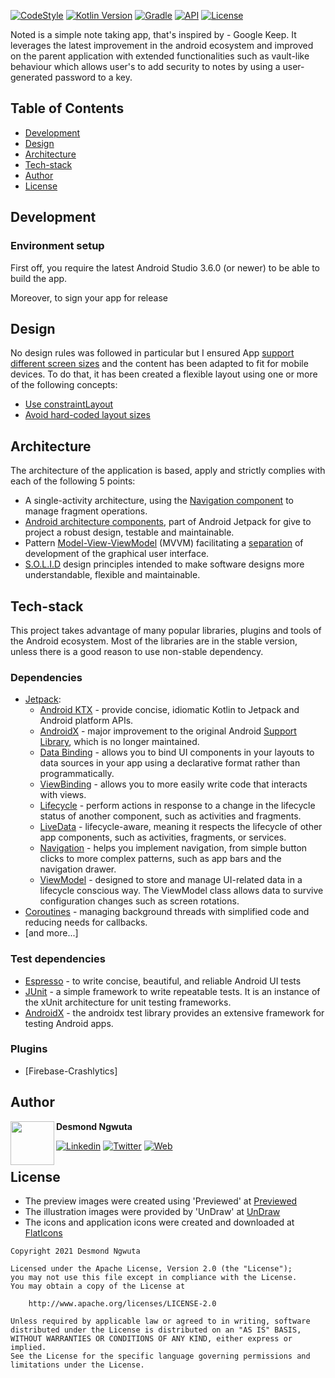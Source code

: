 [![CodeStyle](https://img.shields.io/badge/code%20style-%E2%9D%A4-FF4081.svg)](https://ktlint.github.io/)
[![Kotlin Version](https://img.shields.io/badge/kotlin-1.4.10-blue.svg)](http://kotlinlang.org/)
[![Gradle](https://lv.binarybabel.org/catalog-api/gradle/latest.svg)](https://lv.binarybabel.org/catalog/gradle/latest)
[![API](https://img.shields.io/badge/API-21%2B-blue.svg?style=flat)](https://android-arsenal.com/api?level=21)
[![License](https://img.shields.io/badge/License-Apache%202.0-lightgrey.svg)](http://www.apache.org/licenses/LICENSE-2.0)

 Noted is a simple note taking app, that's inspired by - Google Keep. It leverages the latest improvement in the android ecosystem and improved on the parent application
 with extended functionalities such as vault-like behaviour which allows user's to add security to notes by using a user-generated password to a key.

 ## Table of Contents

-   [Development](https://github.com/chydee/Noted#development)
-   [Design](https://github.com/chydee/Noted#design)
-   [Architecture](https://github.com/chydee/Noted#architecture)
-   [Tech-stack](https://github.com/chydee/Noted#tech-stack)
-   [Author](https://github.com/chydee/Noted#author)
-   [License](https://github.com/chydee/Noted#license)

 ## Development

 ### Environment setup

 First off, you require the latest Android Studio 3.6.0 (or newer) to be able to build the app.

 Moreover, to sign your app for release


 ## Design

 No design rules was followed in particular but I ensured App [support different screen sizes](https://developer.android.com/training/multiscreen/screensizes) and the content has been adapted to fit for mobile devices. To do that, it has been created a flexible layout using one or more of the following concepts:

 -   [Use constraintLayout](https://developer.android.com/training/multiscreen/screensizes#ConstraintLayout)
 -   [Avoid hard-coded layout sizes](https://developer.android.com/training/multiscreen/screensizes#TaskUseWrapMatchPar)

 ## Architecture

 The architecture of the application is based, apply and strictly complies with each of the following 5 points:

 -   A single-activity architecture, using the [Navigation component](https://developer.android.com/guide/navigation/navigation-getting-started) to manage fragment operations.
 -   [Android architecture components](https://developer.android.com/topic/libraries/architecture/), part of Android Jetpack for give to project a robust design, testable and maintainable.
 -   Pattern [Model-View-ViewModel](https://en.wikipedia.org/wiki/Model%E2%80%93view%E2%80%93viewmodel) (MVVM) facilitating a [separation](https://en.wikipedia.org/wiki/Separation_of_concerns) of development of the graphical user interface.
 -   [S.O.L.I.D](https://en.wikipedia.org/wiki/SOLID) design principles intended to make software designs more understandable, flexible and maintainable.

 ## Tech-stack

 This project takes advantage of many popular libraries, plugins and tools of the Android ecosystem. Most of the libraries are in the stable version, unless there is a good reason to use non-stable dependency.

 ### Dependencies

 -   [Jetpack](https://developer.android.com/jetpack):
     -   [Android KTX](https://developer.android.com/kotlin/ktx.html) - provide concise, idiomatic Kotlin to Jetpack and Android platform APIs.
     -   [AndroidX](https://developer.android.com/jetpack/androidx) - major improvement to the original Android [Support Library](https://developer.android.com/topic/libraries/support-library/index), which is no longer maintained.
     -   [Data Binding](https://developer.android.com/topic/libraries/data-binding/) - allows you to bind UI components in your layouts to data sources in your app using a declarative format rather than programmatically.
     -   [ViewBinding](https://developer.android.com/topic/libraries/view-binding) - allows you to more easily write code that interacts with views.
     -   [Lifecycle](https://developer.android.com/topic/libraries/architecture/lifecycle) - perform actions in response to a change in the lifecycle status of another component, such as activities and fragments.
     -   [LiveData](https://developer.android.com/topic/libraries/architecture/livedata) - lifecycle-aware, meaning it respects the lifecycle of other app components, such as activities, fragments, or services.
     -   [Navigation](https://developer.android.com/guide/navigation/) - helps you implement navigation, from simple button clicks to more complex patterns, such as app bars and the navigation drawer.
     -   [ViewModel](https://developer.android.com/topic/libraries/architecture/viewmodel) - designed to store and manage UI-related data in a lifecycle conscious way. The ViewModel class allows data to survive configuration changes such as screen rotations.
 -   [Coroutines](https://kotlinlang.org/docs/reference/coroutines-overview.html) - managing background threads with simplified code and reducing needs for callbacks.
 -   [and more...]

 ### Test dependencies
 -   [Espresso](https://developer.android.com/training/testing/espresso) - to write concise, beautiful, and reliable Android UI tests
 -   [JUnit](https://github.com/junit-team/junit4) - a simple framework to write repeatable tests. It is an instance of the xUnit architecture for unit testing frameworks.
 -   [AndroidX](https://github.com/android/android-test) - the androidx test library provides an extensive framework for testing Android apps.

 ### Plugins

 -   [Firebase-Crashlytics]

 ## Author

 <a href="https://twitter.com/chydii" target="_blank">
   <img src="https://avatars3.githubusercontent.com/u/40004179?s=460&u=7990bdf203d3d85954a8eb917b577e009d96b2b1&v=4" width="70" align="left">
 </a>

 **Desmond Ngwuta**

 [![Linkedin](https://img.shields.io/badge/-linkedin-grey?logo=linkedin)](https://www.linkedin.com/in/chydeebere/)
 [![Twitter](https://img.shields.io/badge/-twitter-grey?logo=twitter)](https://twitter.com/desmondngwuta)
 [![Web](https://img.shields.io/badge/-web-grey?logo=appveyor)](https://chydee.hashnode.dev/)


 ## License

 * The preview images were created using 'Previewed' at [Previewed](https://previewed.app/)
 * The illustration images were provided by 'UnDraw' at [UnDraw](https://undraw.co/illustrations)
 * The icons and application icons were created and downloaded at [FlatIcons](https://flaticons.com/)

 ```license
 Copyright 2021 Desmond Ngwuta

 Licensed under the Apache License, Version 2.0 (the "License");
 you may not use this file except in compliance with the License.
 You may obtain a copy of the License at

     http://www.apache.org/licenses/LICENSE-2.0

 Unless required by applicable law or agreed to in writing, software
 distributed under the License is distributed on an "AS IS" BASIS,
 WITHOUT WARRANTIES OR CONDITIONS OF ANY KIND, either express or implied.
 See the License for the specific language governing permissions and
 limitations under the License.
 ```
